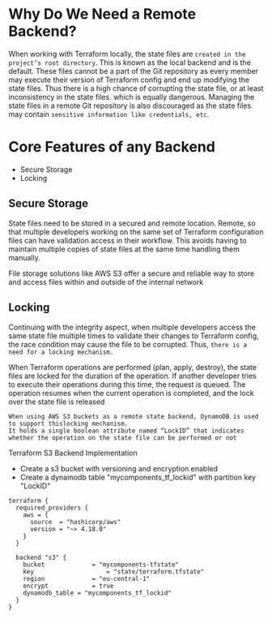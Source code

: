 # Why Do We Need a Remote Backend?

When working with Terraform locally, the state files are ```created in the project’s root directory```. This is known as the local backend and is the default. 
These files cannot be a part of the Git repository as every member may execute their version of Terraform config and end up modifying the state files. 
Thus there is a high chance of corrupting the state file, or at least inconsistency in the state files. which is equally dangerous. Managing the state files in a
remote Git repository is also discouraged as the state files may contain ```sensitive information like credentials, etc```.

# Core Features of any Backend
- Secure Storage
- Locking

## Secure Storage

State files need to be stored in a secured and remote location. Remote, so that multiple developers working on the same set of Terraform configuration files can have validation access in their workflow.
This avoids having to maintain multiple copies of state files at the same time handling them manually.

File storage solutions like AWS S3 offer a secure and reliable way to store and access files within and outside
of the internal network

## Locking
Continuing with the integrity aspect, when multiple developers access the same state file multiple times
to validate their changes to Terraform config, the race condition may cause the file to be corrupted. Thus, ```there is a need for a locking mechanism.```

When Terraform operations are performed (plan, apply, destroy), the state files are locked for the duration of the operation. If another developer tries to execute their operations during this time, the request is queued. 
The operation resumes when the current operation is completed, and the lock over the state file is released

```
When using AWS S3 buckets as a remote state backend, DynamoDB is used to support thislocking mechanism.
It holds a single boolean attribute named “LockID” that indicates whether the operation on the state file can be performed or not
```

Terraform S3 Backend Implementation
- Create a s3 bucket with versioning and encryption enabled
- Create a dynamodb table "mycomponents_tf_lockid" with partition key "LockID"

```hcl
terraform {
  required_providers {
    aws = {
      source  = "hashicorp/aws"
      version = "~> 4.18.0"
    }
  }

  backend "s3" {
    bucket         	   = "mycomponents-tfstate"
    key              	   = "state/terraform.tfstate"
    region         	   = "eu-central-1"
    encrypt        	   = true
    dynamodb_table = "mycomponents_tf_lockid"
  }
}
```



